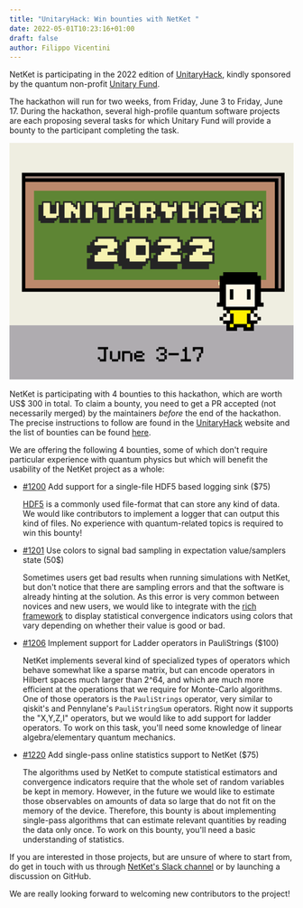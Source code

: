 ```yaml
---
title: "UnitaryHack: Win bounties with NetKet "
date: 2022-05-01T10:23:16+01:00
draft: false
author: Filippo Vicentini
---
```


NetKet is participating in the 2022 edition of [UnitaryHack](https://unitaryhack.dev), kindly sponsored by the quantum non-profit [Unitary Fund](https://unitary.fund).

The hackathon will run for two weeks, from Friday, June 3 to Friday, June 17. During the hackathon, several high-profile quantum software projects are each proposing several tasks for which Unitary Fund will provide a bounty to the participant completing the task.

![Image alt](images/UHack_short.gif)


NetKet is participating with 4 bounties to this hackathon, which are worth US$ 300 in total. To claim a bounty, you need to get a PR accepted (not necessarily merged) by the maintainers *before* the end of the hackathon. The precise instructions to follow are found in the [UnitaryHack](https://unitaryhack.dev/hacker-guide/) website and the list of bounties can be found [here](https://unitaryhack.dev/projects/netket/).

We are offering the following 4 bounties, some of which don't require particular experience with quantum physics but which will benefit the usability of the NetKet project as a whole:

- [#1200](https://github.com/netket/netket/issues/1200) Add support for a single-file HDF5 based logging sink ($75)

  [HDF5](https://docs.h5py.org) is a commonly used file-format that can store any kind of data. We would like contributors to implement a logger that can output this kind of files. No experience with quantum-related topics is required to win this bounty!

- [#1201](https://github.com/netket/netket/issues/1201) Use colors to signal bad sampling in expectation value/samplers state (50$) 

  Sometimes users get bad results when running simulations with NetKet, but don't notice that there are sampling errors and that the software is already hinting at the solution. As this error is very common between novices and new users, we would like to integrate with the [rich framework](https://github.com/Textualize/rich) to display statistical convergence indicators using colors that vary depending on whether their value is good or bad.   

- [#1206](https://github.com/netket/netket/issues/1206) Implement support for Ladder operators in PauliStrings ($100) 

  NetKet implements several kind of specialized types of operators which behave somewhat like a sparse matrix, but can encode operators in Hilbert spaces much larger than 2^64, and which are much more efficient at the operations that we require for Monte-Carlo algorithms. One of those operators is the `PauliStrings` operator, very similar to qiskit's and Pennylane's `PauliStringSum` operators. Right now it supports the "X,Y,Z,I" operators, but we would like to add support for ladder operators. To work on this task, you'll need some knowledge of linear algebra/elementary quantum mechanics.

- [#1220](https://github.com/netket/netket/issues/1220) Add single-pass online statistics support to NetKet ($75) 

  The algorithms used by NetKet to compute statistical estimators and convergence indicators require that the whole set of random variables be kept in memory. However, in the future we would like to estimate those observables on amounts of data so large that do not fit on the memory of the device. Therefore, this bounty is about implementing single-pass algorithms that can estimate relevant quantities by reading the data only once. To work on this bounty, you'll need a basic understanding of statistics. 


If you are interested in those projects, but are unsure of where to start from, do get in touch with us through [NetKet's Slack channel](https://join.slack.com/t/mlquantum/shared_invite/zt-19wibmfdv-LLRI6i43wrLev6oQX0OfOw) or by launching a discussion on GitHub. 

We are really looking forward to welcoming new contributors to the project! 

